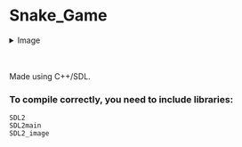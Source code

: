 # Snake_Game
<details><summary>Image</summary>
<p>

</p>
</details>

</details>

<br/>
<br/>

Made using C++/SDL. <br/>
### To compile correctly, you need to include libraries:
```
SDL2
SDL2main
SDL2_image
```
